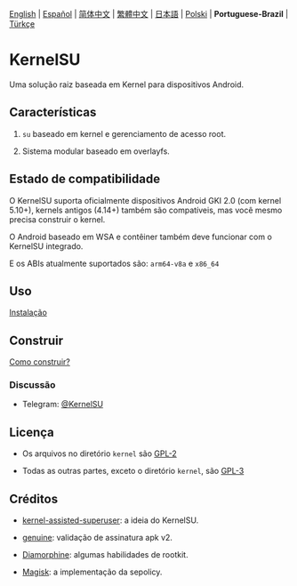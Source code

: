 [English](README.md) | [Español](README_ES.md) | [简体中文](README_CN.md) | [繁體中文](README_TW.md) | [日本語](README_JP.md) | [Polski](README_PL.md) | **Portuguese-Brazil** | [Türkçe](README_TR.md)

# KernelSU

Uma solução raiz baseada em Kernel para dispositivos Android.

## Características

1. `su` baseado em kernel e gerenciamento de acesso root.

2. Sistema modular baseado em overlayfs.

## Estado de compatibilidade

O KernelSU suporta oficialmente dispositivos Android GKI 2.0 (com kernel 5.10+), kernels antigos (4.14+) também são compatíveis, mas você mesmo precisa construir o kernel.

O Android baseado em WSA e contêiner também deve funcionar com o KernelSU integrado.

E os ABIs atualmente suportados são: `arm64-v8a` e `x86_64`

## Uso

[Instalação](https://kernelsu.org/guide/installation.html)

## Construir

[Como construir?](https://kernelsu.org/guide/how-to-build.html)

### Discussão

- Telegram: [@KernelSU](https://t.me/KernelSU)

## Licença

- Os arquivos no diretório `kernel` são [GPL-2](https://www.gnu.org/licenses/old-licenses/gpl-2.0.en.html)

- Todas as outras partes, exceto o diretório `kernel`, são [GPL-3](https://www.gnu.org/licenses/gpl-3.0.html)

## Créditos

- [kernel-assisted-superuser](https://git.zx2c4.com/kernel-assisted-superuser/about/): a ideia do KernelSU.

- [genuine](https://github.com/brevent/genuine/): validação de assinatura apk v2.

- [Diamorphine](https://github.com/m0nad/Diamorphine): algumas habilidades de rootkit.

- [Magisk](https://github.com/topjohnwu/Magisk): a implementação da sepolicy.
